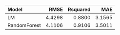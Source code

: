 |Model        |   RMSE| Rsquared|    MAE|
|:------------|------:|--------:|------:|
|LM           | 4.4298|   0.8800| 3.1565|
|RandomForest | 4.1106|   0.9106| 3.5011|
